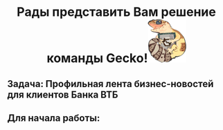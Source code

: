 <h1 align="center">Рады представить Вам решение команды Gecko!<img src="static/img/логотип Gecko.png" alt="logo" height="100"/></h1>
<h2>Задача: Профильная лента бизнес-новостей для клиентов Банка ВТБ</h2>
<h2>Для начала работы:</h2>
<p></p>
